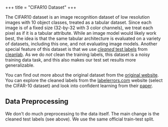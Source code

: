 +++
title = "CIFAR10 Dataset"
+++

The CIFAR10 dataset is an image recognition dataset of low resolution images with 10 object classes, treated as a tabular dataset. Since each image is of a fixed size (32-by-32 with 3 color channels), we treat each pixel as if it is a tabular attribute. While an image model would likely work best, the idea is that the same tabular architecture is evaluated on a variety of datasets, including this one, and not evaluating image models. Another special feature of this dataset is that we use [*cleaned* test labels](https://github.com/cleanlab/label-errors) from [cleanlab](https://github.com/cleanlab/cleanlab). As we do *not* clean the training labels, this dataset is a noisy training data task, and this also makes our test set results more generalizable.

You can find out more about the original dataset from the [original website](https://www.cs.toronto.edu/~kriz/cifar.html). You can explore the cleaned labels from the [labelerrors.com](https://labelerrors.com/) website (select the CIFAR-10 dataset) and look into confident learning from their [paper](https://arxiv.org/abs/1911.00068).

## Data Preprocessing

We don't do much preprocessing to the data itself. The main change is the cleaned test labels (see above). We use the same official train-test split.
